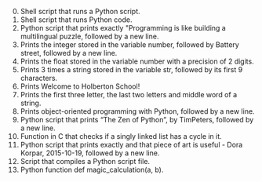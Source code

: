 0. Shell script that runs a Python script.
1. Shell script that runs Python code.
2. Python script that prints exactly "Programming is like building a multilingual puzzle, followed by a new line.
3. Prints the integer stored in the variable number, followed by Battery street, followed by a new line.
4. Prints the float stored in the variable number with a precision of 2 digits.
5. Prints 3 times a string stored in the variable str, followed by its first 9 characters.
6. Prints Welcome to Holberton School!
7. Prints the first three letter, the last two letters and middle word of a string.
8. Prints object-oriented programming with Python, followed by a new line.
9. Python script that prints “The Zen of Python”, by TimPeters, followed by a new line.
10. Function in C that checks if a singly linked list has a cycle in it.
100. Python script that prints exactly and that piece of art is useful - Dora Korpar, 2015-10-19, followed by a new line.
101. Script that compiles a Python script file.
102. Python function def magic_calculation(a, b).
